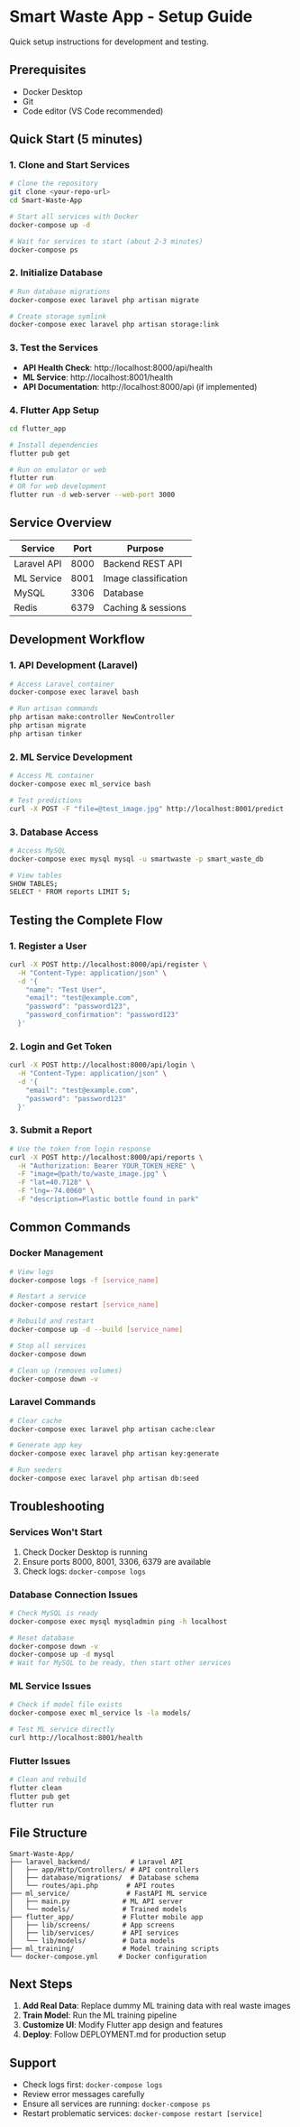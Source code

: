 # Smart Waste App - Setup Guide

Quick setup instructions for development and testing.

## Prerequisites

- Docker Desktop
- Git
- Code editor (VS Code recommended)

## Quick Start (5 minutes)

### 1. Clone and Start Services

```bash
# Clone the repository
git clone <your-repo-url>
cd Smart-Waste-App

# Start all services with Docker
docker-compose up -d

# Wait for services to start (about 2-3 minutes)
docker-compose ps
```

### 2. Initialize Database

```bash
# Run database migrations
docker-compose exec laravel php artisan migrate

# Create storage symlink
docker-compose exec laravel php artisan storage:link
```

### 3. Test the Services

- **API Health Check**: http://localhost:8000/api/health
- **ML Service**: http://localhost:8001/health
- **API Documentation**: http://localhost:8000/api (if implemented)

### 4. Flutter App Setup

```bash
cd flutter_app

# Install dependencies
flutter pub get

# Run on emulator or web
flutter run
# OR for web development
flutter run -d web-server --web-port 3000
```

## Service Overview

| Service | Port | Purpose |
|---------|------|---------|
| Laravel API | 8000 | Backend REST API |
| ML Service | 8001 | Image classification |
| MySQL | 3306 | Database |
| Redis | 6379 | Caching & sessions |

## Development Workflow

### 1. API Development (Laravel)

```bash
# Access Laravel container
docker-compose exec laravel bash

# Run artisan commands
php artisan make:controller NewController
php artisan migrate
php artisan tinker
```

### 2. ML Service Development

```bash
# Access ML container
docker-compose exec ml_service bash

# Test predictions
curl -X POST -F "file=@test_image.jpg" http://localhost:8001/predict
```

### 3. Database Access

```bash
# Access MySQL
docker-compose exec mysql mysql -u smartwaste -p smart_waste_db

# View tables
SHOW TABLES;
SELECT * FROM reports LIMIT 5;
```

## Testing the Complete Flow

### 1. Register a User

```bash
curl -X POST http://localhost:8000/api/register \
  -H "Content-Type: application/json" \
  -d '{
    "name": "Test User",
    "email": "test@example.com",
    "password": "password123",
    "password_confirmation": "password123"
  }'
```

### 2. Login and Get Token

```bash
curl -X POST http://localhost:8000/api/login \
  -H "Content-Type: application/json" \
  -d '{
    "email": "test@example.com",
    "password": "password123"
  }'
```

### 3. Submit a Report

```bash
# Use the token from login response
curl -X POST http://localhost:8000/api/reports \
  -H "Authorization: Bearer YOUR_TOKEN_HERE" \
  -F "image=@path/to/waste_image.jpg" \
  -F "lat=40.7128" \
  -F "lng=-74.0060" \
  -F "description=Plastic bottle found in park"
```

## Common Commands

### Docker Management

```bash
# View logs
docker-compose logs -f [service_name]

# Restart a service
docker-compose restart [service_name]

# Rebuild and restart
docker-compose up -d --build [service_name]

# Stop all services
docker-compose down

# Clean up (removes volumes)
docker-compose down -v
```

### Laravel Commands

```bash
# Clear cache
docker-compose exec laravel php artisan cache:clear

# Generate app key
docker-compose exec laravel php artisan key:generate

# Run seeders
docker-compose exec laravel php artisan db:seed
```

## Troubleshooting

### Services Won't Start

1. Check Docker Desktop is running
2. Ensure ports 8000, 8001, 3306, 6379 are available
3. Check logs: `docker-compose logs`

### Database Connection Issues

```bash
# Check MySQL is ready
docker-compose exec mysql mysqladmin ping -h localhost

# Reset database
docker-compose down -v
docker-compose up -d mysql
# Wait for MySQL to be ready, then start other services
```

### ML Service Issues

```bash
# Check if model file exists
docker-compose exec ml_service ls -la models/

# Test ML service directly
curl http://localhost:8001/health
```

### Flutter Issues

```bash
# Clean and rebuild
flutter clean
flutter pub get
flutter run
```

## File Structure

```
Smart-Waste-App/
├── laravel_backend/          # Laravel API
│   ├── app/Http/Controllers/ # API controllers
│   ├── database/migrations/  # Database schema
│   └── routes/api.php       # API routes
├── ml_service/              # FastAPI ML service
│   ├── main.py             # ML API server
│   └── models/             # Trained models
├── flutter_app/            # Flutter mobile app
│   ├── lib/screens/        # App screens
│   ├── lib/services/       # API services
│   └── lib/models/         # Data models
├── ml_training/            # Model training scripts
└── docker-compose.yml     # Docker configuration
```

## Next Steps

1. **Add Real Data**: Replace dummy ML training data with real waste images
2. **Train Model**: Run the ML training pipeline
3. **Customize UI**: Modify Flutter app design and features
4. **Deploy**: Follow DEPLOYMENT.md for production setup

## Support

- Check logs first: `docker-compose logs`
- Review error messages carefully
- Ensure all services are running: `docker-compose ps`
- Restart problematic services: `docker-compose restart [service]`
